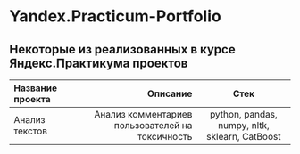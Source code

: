 # Yandex.Practicum-Portfolio
## Некоторые из реализованных в курсе Яндекс.Практикума проектов
| Название проекта | Описание | Стек |
| :-------------------- | ---------------------: |:---------------------------:|
| Анализ текстов | Анализ комментариев пользователей на токсичность | python, pandas, numpy, nltk, sklearn, CatBoost |

